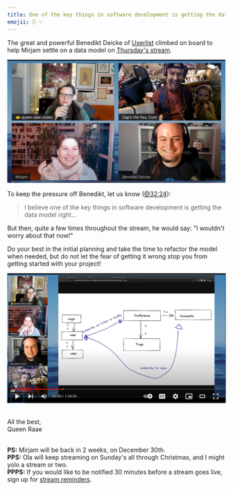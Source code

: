 ```yaml
---
title: One of the key things in software development is getting the data model right, but ...
emojii: 🗄️ ✨
---
```


The great and powerful Benedikt Deicke of [Userlist](https://userlist.com/) climbed on board to help Mirjam settle on a data model on [Thursday's stream](https://youtu.be/Als15kQBxcU).

[![Screengrab of the intro](./screenshot-youtube-intro.jpg)](https://youtu.be/Als15kQBxcU)

To keep the pressure off Benedikt, let us know ([@32:24](https://youtu.be/Als15kQBxcU?t=1944)):

> I believe one of the key things in software development is getting the data model right...

But then, quite a few times throughout the stream, he would say: "I wouldn't worry about that now!"

Do your best in the initial planning and take the time to refactor the model when needed, but do not let the fear of getting it wrong stop you from getting started with your project!

[![Screengrab of the stream on the data model section](./screenshot-youtube-datamodel.jpg "Jump straight to the data model chat")](https://youtu.be/Als15kQBxcU?t=1097)

&nbsp;  
All the best,  
Queen Raae

&nbsp;  
**PS:** Mirjam will be back in 2 weeks, on December 30th.  
**PPS:** Ola will keep streaming on Sunday's all through Christmas, and I might yolo a stream or two.  
**PPPS:** If you would like to be notified 30 minutes before a stream goes live, sign up for [stream reminders](/emails/reminders).
